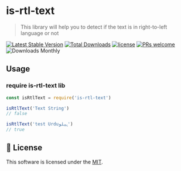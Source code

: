# is-rtl-text
> This library will help you to detect if the text is in right-to-left language or not

[![Latest Stable Version](https://img.shields.io/npm/v/get-script-tag.svg)](https://www.npmjs.com/package/get-script-tag) [![Total Downloads](https://img.shields.io/npm/dt/get-script-tag.svg)](https://npm-stat.com/charts.html?package=get-script-tag)
[![license](https://img.shields.io/badge/license-MIT-green)](https://github.com/codeeshop-oc/get-script-tag/blob/main/LICENSE)
[![PRs welcome](https://img.shields.io/badge/PRs-welcome-ff69b4.svg)](https://github.com/codeeshop-oc/get-script-tag/issues?&q=is%3Aissue+is%3Aopen)
![Downloads Monthly](https://img.shields.io/npm/dm/get-script-tag.svg)


## Usage

### require is-rtl-text lib
```js
const isRtlText = require('is-rtl-text')
```

```js
isRtlText('Text String')
// false
```

```js
isRtlText('test Urduہیلو')
// true
```

## 🔖 License

This software is licensed under the [MIT](https://github.com/codeeshop-oc/is-rtl-text/blob/main/LICENSE).
